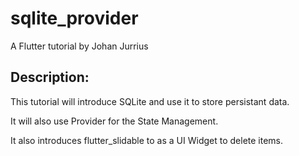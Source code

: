 # sqlite_provider

A Flutter tutorial by Johan Jurrius

## Description:

This tutorial will introduce SQLite and use it to store persistant data.

It will also use Provider for the State Management.

It also introduces flutter_slidable to as a UI Widget to delete items.
